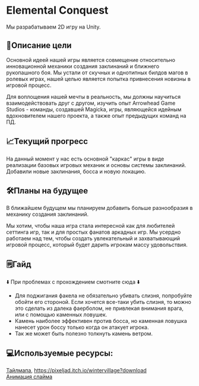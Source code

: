 # Elemental Conquest

Мы разрабатываем 2D игру на Unity.

## 🎯Описание цели

Основной идеей нашей игры является совмещение относительно инновационной механики создания заклинаний и ближнего рукопашного боя. Мы устали от скучных и однотипных билдов магов в ролевых играх, нашей целью является попытка привнесения новизны в игровой процесс.

Для воплощения нашей мечты в реальность, мы должны научиться взаимодействовать друг с другом, изучить опыт Arrowhead Game Studios - команды, создавшей Magicka, игры, являющейся идейным вдохновителем нашего проекта, а также опыт предыдущих команд на ПД.

## 📈Текущий прогресс

На данный момент у нас есть основной "каркас" игры в виде реализации базовых игровых механик и основы системы заклинаний. Добавили новые заклинания, босса и новую локацию.

## 🛠️Планы на будущее

В ближайшем будущем мы планируем добавить больше разнообразия в механику создания заклинаний.

Мы хотим, чтобы наша игра стала интересной как для любителей сеттинга игр, так и для простых фанатов аркадных игр. Мы усердно работаем над тем, чтобы создать увлекательный и захватывающий игровой процесс, который будет дарить игрокам массу удовольствия.

## 🗒Гайд

⬇️ При проблемах с прохождением смотните сюда ⬇️
 * Для поджигания факела не обязательно убивать слизня, попробуйте обойти его стороной. Если хочется все-таки убить слизня, то можно это сделать из далека фаерболом, не привлекая внимания врага, или с помощью каменных ловушек.
 * Камень наиболее эффективен против босса, но каменная ловушка нанесет урон боссу только когда он атакует игрока. 
 * Так же может быть полезно толкнуть камень ветром.


## 💻Используемые ресурсы:
[Тайлмапa](https://assetstore.unity.com/packages/2d/environments/pixel-art-top-down-basic-187605), https://pixeljad.itch.io/wintervillage?download  
[Aнимация слайма](https://craftpix.net/freebies/free-slime-sprite-sheets-pixel-art/)